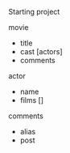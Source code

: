 Starting project


movie
  - title
  - cast [actors]
  - comments

actor
  - name
  - films []

comments
  - alias
  - post
